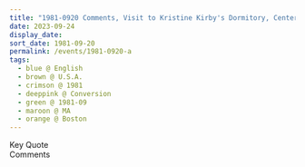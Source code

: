 ```yaml
---
title: "1981-0920 Comments, Visit to Kristine Kirby's Dormitory, Center, Boston, MA, U.S.A."
date: 2023-09-24
display_date: 
sort_date: 1981-09-20
permalink: /events/1981-0920-a
tags:
  - blue @ English
  - brown @ U.S.A.
  - crimson @ 1981
  - deeppink @ Conversion
  - green @ 1981-09
  - maroon @ MA
  - orange @ Boston
---
```


<wave-list>
  <list-title color="green" width="75">Key Quote</list-title>
  <list-item color="BlanchedAlmond"  width="200"></list-item>
  <list-item color="Lavender"></list-item>
  <list-item color="BlanchedAlmond"></list-item>
</wave-list>

<br>

<wave-list>
  <list-title color="green" width="75">Comments</list-title>
  <list-item color="BlanchedAlmond"  width="200"></list-item>
  <list-item color="Lavender"></list-item>
  <list-item color="BlanchedAlmond"></list-item>
</wave-list>